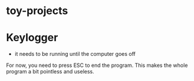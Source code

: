 # toy-projects

# Keylogger
- it needs to be running until the computer goes off

For now, you need to press ESC to end the program. This makes the whole program a bit pointless and useless.
